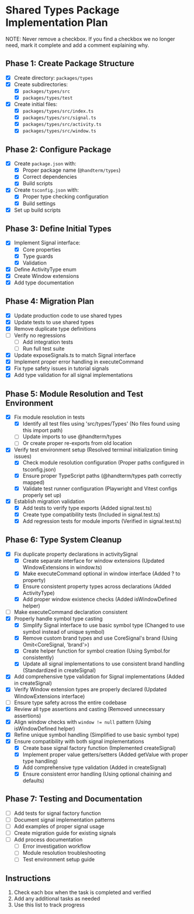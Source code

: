 # Shared Types Package Implementation Plan

NOTE: Never remove a checkbox. If you find a checkbox we no longer need, mark it complete and add a comment explaining why.

## Phase 1: Create Package Structure
- [x] Create directory: `packages/types`
- [x] Create subdirectories:
  - [x] `packages/types/src`
  - [x] `packages/types/test`
- [x] Create initial files:
  - [x] `packages/types/src/index.ts`
  - [x] `packages/types/src/signal.ts`
  - [x] `packages/types/src/activity.ts`
  - [x] `packages/types/src/window.ts`

## Phase 2: Configure Package
- [x] Create `package.json` with:
  - [x] Proper package name (`@handterm/types`)
  - [x] Correct dependencies
  - [x] Build scripts
- [x] Create `tsconfig.json` with:
  - [x] Proper type checking configuration
  - [x] Build settings
- [x] Set up build scripts

## Phase 3: Define Initial Types
- [x] Implement Signal interface:
  - [x] Core properties
  - [x] Type guards
  - [x] Validation
- [x] Define ActivityType enum
- [x] Create Window extensions
- [x] Add type documentation

## Phase 4: Migration Plan
- [x] Update production code to use shared types
- [x] Update tests to use shared types
- [x] Remove duplicate type definitions
- [ ] Verify no regressions
  - [ ] Add integration tests
  - [ ] Run full test suite
- [x] Update exposeSignals.ts to match Signal interface
- [x] Implement proper error handling in executeCommand
- [x] Fix type safety issues in tutorial signals
- [x] Add type validation for all signal implementations

## Phase 5: Module Resolution and Test Environment
- [x] Fix module resolution in tests
  - [x] Identify all test files using 'src/types/Types' (No files found using this import path)
  - [ ] Update imports to use @handterm/types
  - [ ] Or create proper re-exports from old location
- [x] Verify test environment setup (Resolved terminal initialization timing issues)
  - [x] Check module resolution configuration (Proper paths configured in tsconfig.json)
  - [x] Ensure proper TypeScript paths (@handterm/types path correctly mapped)
  - [x] Validate test runner configuration (Playwright and Vitest configs properly set up)
- [x] Establish migration validation
  - [x] Add tests to verify type exports (Added signal.test.ts)
  - [x] Create type compatibility tests (Included in signal.test.ts)
  - [x] Add regression tests for module imports (Verified in signal.test.ts)

## Phase 6: Type System Cleanup
- [x] Fix duplicate property declarations in activitySignal
  - [x] Create separate interface for window extensions (Updated WindowExtensions in window.ts)
  - [x] Make executeCommand optional in window interface (Added ? to property)
  - [x] Ensure consistent property types across declarations (Added ActivityType)
  - [x] Add proper window existence checks (Added isWindowDefined helper)
- [ ] Make executeCommand declaration consistent
- [x] Properly handle symbol type casting
  - [x] Simplify Signal interface to use basic symbol type (Changed to use symbol instead of unique symbol)
  - [x] Remove custom brand types and use CoreSignal's brand (Using Omit<CoreSignal<T>, 'brand'>)
  - [x] Create helper function for symbol creation (Using Symbol.for consistently)
  - [x] Update all signal implementations to use consistent brand handling (Standardized in createSignal)
- [x] Add comprehensive type validation for Signal implementations (Added in createSignal)
- [x] Verify Window extension types are properly declared (Updated WindowExtensions interface)
- [ ] Ensure type safety across the entire codebase
- [x] Review all type assertions and casting (Removed unnecessary assertions)
- [x] Align window checks with `window != null` pattern (Using isWindowDefined helper)
- [x] Refine unique symbol handling (Simplified to use basic symbol type)
- [x] Ensure compatibility with both signal implementations
  - [x] Create base signal factory function (Implemented createSignal)
  - [x] Implement proper value getters/setters (Added getValue with proper type handling)
  - [x] Add comprehensive type validation (Added in createSignal)
  - [x] Ensure consistent error handling (Using optional chaining and defaults)

## Phase 7: Testing and Documentation
- [ ] Add tests for signal factory function
- [ ] Document signal implementation patterns
- [ ] Add examples of proper signal usage
- [ ] Create migration guide for existing signals
- [ ] Add process documentation
  - [ ] Error investigation workflow
  - [ ] Module resolution troubleshooting
  - [ ] Test environment setup guide

## Instructions
1. Check each box when the task is completed and verified
2. Add any additional tasks as needed
3. Use this list to track progress